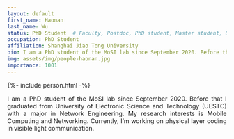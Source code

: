 ```yaml
---
layout: default
first_name: Haonan
last_name: Wu
status: PhD Student  # Faculty, Postdoc, PhD student, Master student, Undergraduate student, Alumni
occupation: PhD Student
affiliation: Shanghai Jiao Tong University
bio: I am a PhD student of the MoSI lab since September 2020. Before that I graduated from University of Electronic Science and Technology (UESTC) with a major in Network Engineering. My research interests is Mobile Computing and Networking. Currently, I’m working on physical layer coding in visible light communication.
img: assets/img/people-haonan.jpg
importance: 1001
---
```


{%- include person.html -%}

<p align="justify">
I am a PhD student of the MoSI lab since September 2020. Before that I graduated from University of Electronic Science and Technology (UESTC) with a major in Network Engineering. My research interests is Mobile Computing and Networking. Currently, I’m working on physical layer coding in visible light communication.
</p>
